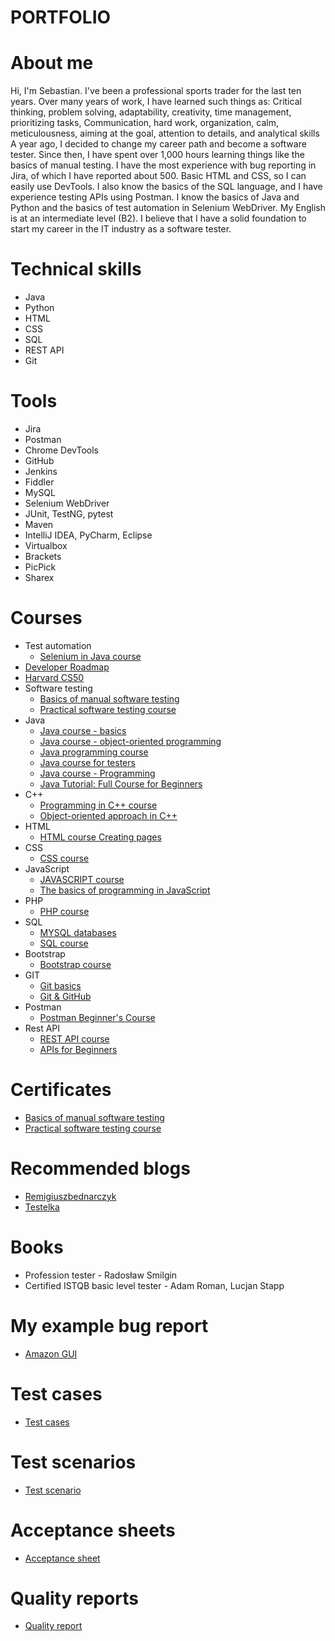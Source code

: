 # PORTFOLIO

# About me
Hi, I'm Sebastian. I've been a professional sports trader for the last ten years. Over many years of work, I have learned such things as: Critical thinking, problem solving, adaptability, creativity, time management, prioritizing tasks, Communication, hard work, organization, calm, meticulousness, aiming at the goal, attention to details, and analytical skills A year ago, I decided to change my career path and become a software tester. Since then, I have spent over 1,000 hours learning things like the basics of manual testing. I have the most experience with bug reporting in Jira, of which I have reported about 500. Basic HTML and CSS, so I can easily use DevTools. I also know the basics of the SQL language, and I have experience testing APIs using Postman. I know the basics of Java and Python and the basics of test automation in Selenium WebDriver. My English is at an intermediate level (B2). I believe that I have a solid foundation to start my career in the IT industry as a software tester.
# Technical skills
* Java
* Python
* HTML
* CSS
* SQL
* REST API
* Git
# Tools
* Jira
* Postman
* Chrome DevTools
* GitHub
* Jenkins
* Fiddler
* MySQL
* Selenium WebDriver
* JUnit, TestNG, pytest
* Maven
* IntelliJ IDEA, PyCharm, Eclipse
* Virtualbox
* Brackets
* PicPick
* Sharex
# Courses
* Test automation
    * [Selenium in Java course](https://www.youtube.com/watch?v=33O3dmKhTBg&list=PLZTxwbvLNhALIupUiUw5TfROPhmPXJbmP&index=1&t=2s)
* [Developer Roadmap](https://www.programujodpodstaw.pl/roadmapa-programisty/)
* [Harvard CS50](https://www.youtube.com/watch?v=WOvhPzWRUAY&list=PLrMB7p7ri2mZrwILyBTNAs1YaDyieN8PR)
* Software testing
    * [Basics of manual software testing](https://www.udemy.com/course-dashboard-redirect/?course_id=2925588)
    * [Practical software testing course](https://www.udemy.com/course-dashboard-redirect/?course_id=4345304)
* Java
    * [Java course - basics](https://www.youtube.com/watch?v=6G19kFcVXTo)
    * [Java course - object-oriented programming](https://www.youtube.com/watch?v=OvY0f-IWlos)
    * [Java programming course](https://www.youtube.com/watch?v=OXu1wlo0OZk&list=PLcr3jxpNXo4Gh_WCkEK992cxERXaQp-57)
    * [Java course for testers](https://www.youtube.com/watch?v=HPwDnrQ3fjw&list=PLZTxwbvLNhALJ6vP5ufV8q_Y67xESjHp6)
    * [Java course - Programming](https://www.youtube.com/watch?v=Q_4XRJuJTBM&list=PL6aekdNhY7DCM1wGLQCE9eP3kPzu-P7E7)
    * [Java Tutorial: Full Course for Beginners](https://www.youtube.com/watch?v=xk4_1vDrzzo)
* C++
    * [Programming in C++ course](https://miroslawzelent.pl/kurs-c++/) 
    * [Object-oriented approach in C++](https://miroslawzelent.pl/kurs-obiektowy-c++/)
* HTML
    * [HTML course Creating pages](https://miroslawzelent.pl/kurs-html/)
* CSS
    * [CSS course](https://miroslawzelent.pl/kurs-css/)
* JavaScript
    * [JAVASCRIPT course](https://miroslawzelent.pl/kurs-javascript/)
    * [The basics of programming in JavaScript](https://www.youtube.com/watch?v=udxqsJXJM5Q)
* PHP
    * [PHP course](https://miroslawzelent.pl/kurs-php/)
* SQL
    * [MYSQL databases](https://miroslawzelent.pl/kurs-mysql/)
    * [SQL course](https://www.youtube.com/watch?v=15q9R1lTqvI)
* Bootstrap
    * [Bootstrap course](https://miroslawzelent.pl/kurs-bootstrap/)
* GIT
    * [Git basics](https://www.youtube.com/watch?v=j-EhgAi-u-Y)
    * [Git & GitHub](https://www.youtube.com/watch?v=Ebe9D5zRkvM&t=3612s)
* Postman
    * [Postman Beginner's Course](https://www.youtube.com/watch?v=VywxIQ2ZXw4&t=4878s)
* Rest API
    * [REST API course](https://www.youtube.com/watch?v=P9b8-BrWdYs&list=PLjHmWifVUNMLjh1nP3p-U0VYrk_9aXVjE) 
    * [APIs for Beginners](https://www.youtube.com/watch?v=GZvSYJDk-us)

# Certificates
* [Basics of manual software testing](https://www.udemy.com/certificate/UC-957b9095-8ecf-4989-afc4-caeb5f66b633/)
* [Practical software testing course](https://www.udemy.com/certificate/UC-0ea48586-29c1-4866-add6-e6b01c3286ba/)

# Recommended blogs
* [Remigiuszbednarczyk](https://remigiuszbednarczyk.pl)
* [Testelka](https://testelka.pl/)

# Books
* Profession tester - Radosław Smilgin
* Certified ISTQB basic level tester - Adam Roman, Lucjan Stapp

# My example bug report
* [Amazon GUI](https://drive.google.com/drive/folders/1aXdQDYKvWuPq6ih779DlcOveC1oFhpqR?usp=sharing)

# Test cases
* [Test cases](https://docs.google.com/spreadsheets/d/1KxK9W63VJ-d_ltpQYfVb0zCaVjz_jjW7/edit?usp=sharing&ouid=107048792859349229299&rtpof=true&sd=true)

# Test scenarios
* [Test scenario](https://docs.google.com/spreadsheets/d/1T6Uei_Ybal53khtFSLwct1XKbb4PZTse/edit?usp=sharing&ouid=107048792859349229299&rtpof=true&sd=true)

# Acceptance sheets
* [Acceptance sheet](https://docs.google.com/spreadsheets/d/1hFXr82WNHMHPGxU4Ep2L-nHzlZeRE7Y5/edit?usp=sharing&ouid=107048792859349229299&rtpof=true&sd=true)

# Quality reports
* [Quality report](https://drive.google.com/file/d/1xgBvZ5jSTjj9SlCHJuWIFhLw-gocIqTM/view?usp=sharing)
